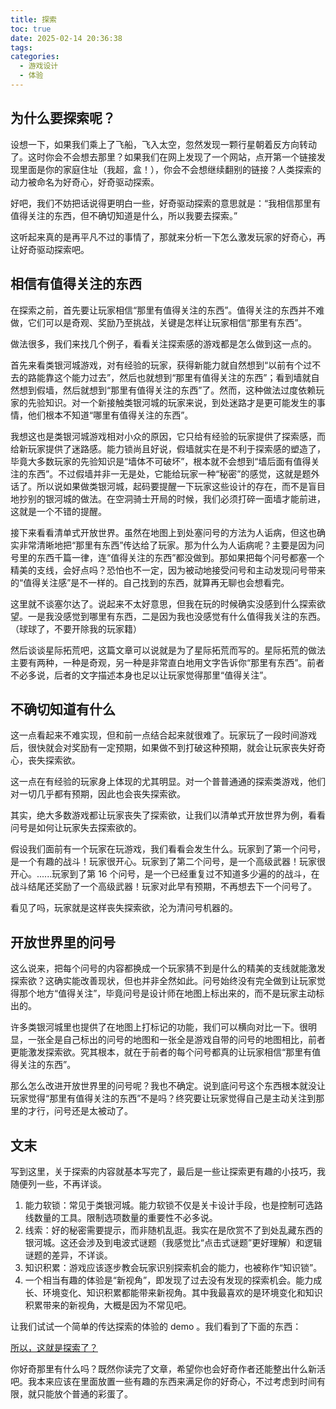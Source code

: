 ```yaml
---
title: 探索
toc: true
date: 2025-02-14 20:36:38
tags:
categories:
  - 游戏设计
  - 体验
---
```


## 为什么要探索呢？

设想一下，如果我们乘上了飞船，飞入太空，忽然发现一颗行星朝着反方向转动了。这时你会不会想去那里？如果我们在网上发现了一个网站，点开第一个链接发现里面是你的家庭住址（我超，盒！），你会不会想继续翻别的链接？人类探索的动力被命名为好奇心，好奇驱动探索。

好吧，我们不妨把话说得更明白一些，好奇驱动探索的意思就是：“我相信那里有值得关注的东西，但不确切知道是什么，所以我要去探索。”

这听起来真的是再平凡不过的事情了，那就来分析一下怎么激发玩家的好奇心，再让好奇驱动探索吧。

## 相信有值得关注的东西

在探索之前，首先要让玩家相信“那里有值得关注的东西”。值得关注的东西并不难做，它们可以是奇观、奖励乃至挑战，关键是怎样让玩家相信“那里有东西”。

做法很多，我们来找几个例子，看看关注探索感的游戏都是怎么做到这一点的。

首先来看类银河城游戏，对有经验的玩家，获得新能力就自然想到“以前有个过不去的路能靠这个能力过去”，然后也就想到“那里有值得关注的东西”；看到墙就自然想到假墙，然后就想到“那里有值得关注的东西”了。然而，这种做法过度依赖玩家的先验知识。对一个新接触类银河城的玩家来说，到处迷路才是更可能发生的事情，他们根本不知道“哪里有值得关注的东西”。

我想这也是类银河城游戏相对小众的原因，它只给有经验的玩家提供了探索感，而给新玩家提供了迷路感。能力锁尚且好说，假墙就实在是不利于探索感的塑造了，毕竟大多数玩家的先验知识是“墙体不可破坏”，根本就不会想到“墙后面有值得关注的东西”。不过假墙并非一无是处，它能给玩家一种“秘密”的感觉，这就是题外话了。所以说如果做类银河城，起码要提醒一下玩家这些设计的存在，而不是盲目地抄别的银河城的做法。在空洞骑士开局的时候，我们必须打碎一面墙才能前进，这就是一个不错的提醒。

接下来看看清单式开放世界。虽然在地图上到处塞问号的方法为人诟病，但这也确实非常清晰地把“那里有东西”传达给了玩家。那为什么为人诟病呢？主要是因为问号里的东西千篇一律，连“值得关注的东西”都没做到。那如果把每个问号都塞一个精美的支线，会好点吗？恐怕也不一定，因为被动地接受问号和主动发现问号带来的“值得关注感”是不一样的。自己找到的东西，就算再无聊也会想看完。

这里就不谈塞尔达了。说起来不太好意思，但我在玩的时候确实没感到什么探索欲望。一是我没感觉到哪里有东西，二是因为我也没感觉有什么值得我关注的东西。（球球了，不要开除我的玩家籍）

然后谈谈星际拓荒吧，这篇文章可以说就是为了星际拓荒而写的。星际拓荒的做法主要有两种，一种是奇观，另一种是非常直白地用文字告诉你“那里有东西”。前者不必多说，后者的文字描述本身也足以让玩家觉得那里“值得关注”。

## 不确切知道有什么

这一点看起来不难实现，但和前一点结合起来就很难了。玩家玩了一段时间游戏后，很快就会对奖励有一定预期，如果做不到打破这种预期，就会让玩家丧失好奇心，丧失探索欲。

这一点在有经验的玩家身上体现的尤其明显。对一个普普通通的探索类游戏，他们对一切几乎都有预期，因此也会丧失探索欲。

其实，绝大多数游戏都让玩家丧失了探索欲，让我们以清单式开放世界为例，看看问号是如何让玩家失去探索欲的。

假设我们面前有一个玩家在玩游戏，我们看看会发生什么。玩家到了第一个问号，是一个有趣的战斗！玩家很开心。玩家到了第二个问号，是一个高级武器！玩家很开心。......玩家到了第 16 个问号，是一个已经重复过不知道多少遍的的战斗，在战斗结尾还奖励了一个高级武器！玩家对此早有预期，不再想去下一个问号了。

看见了吗，玩家就是这样丧失探索欲，沦为清问号机器的。

## 开放世界里的问号

这么说来，把每个问号的内容都换成一个玩家猜不到是什么的精美的支线就能激发探索欲？这确实能改善现状，但也并非全然如此。问号始终没有完全做到让玩家觉得那个地方“值得关注”，毕竟问号是设计师在地图上标出来的，而不是玩家主动标出的。

许多类银河城里也提供了在地图上打标记的功能，我们可以横向对比一下。很明显，一张全是自己标出的问号的地图和一张全是游戏自带的问号的地图相比，前者更能激发探索欲。究其根本，就在于前者的每个问号都真的让玩家相信“那里有值得关注的东西”。

那么怎么改进开放世界里的问号呢？我也不确定。说到底问号这个东西根本就没让玩家觉得“那里有值得关注的东西”不是吗？终究要让玩家觉得自己是主动关注到那里的才行，问号还是太被动了。

## 文末

写到这里，关于探索的内容就基本写完了，最后是一些让探索更有趣的小技巧，我随便列一些，不再详谈。

1. 能力软锁：常见于类银河城。能力软锁不仅是关卡设计手段，也是控制可选路线数量的工具。限制选项数量的重要性不必多说。
2. 线索：好的秘密需要提示，而非随机乱逛。我实在是欣赏不了到处乱藏东西的银河城。这还会涉及到电波式谜题（我感觉比“点击式谜题”更好理解）和逻辑谜题的差异，不详谈。
3. 知识积累：游戏应该逐步教会玩家识别探索机会的能力，也被称作“知识锁”。
4. 一个相当有趣的体验是“新视角”，即发现了过去没有发现的探索机会。能力成长、环境变化、知识积累都能带来新视角。其中我最喜欢的是环境变化和知识积累带来的新视角，大概是因为不常见吧。

让我们试试一个简单的传达探索的体验的 demo 。我们看到了下面的东西：

[所以，这就是探索了？](../../../secret/)

你好奇那里有什么吗？既然你读完了文章，希望你也会好奇作者还能整出什么新活吧。我本来应该在里面放置一些有趣的东西来满足你的好奇心，不过考虑到时间有限，就只能放个普通的彩蛋了。

<style>
/* 隐藏草书 */
.hidden-fancy-text {
    font-family: 'Brush Script MT', cursive;
    font-size: 20px;
    /* text-align: center; */
    margin: 20px 0;
    /* padding: 20px; */
    line-height: 1.5;
    color: transparent;
    cursor: default
}

.hidden-fancy-text::selection {
    color: darkred;
    background: white;
}
</style>

<div class="hidden-fancy-text">
如果作者在认真做游戏的话，我们也应该会见面的。
</div>
